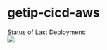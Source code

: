 # getip-cicd-aws



Status of Last Deployment:<br>
<img src="https://github.com/Eldar-Akhmetov/getip-cicd-aws/workflows/CI-CD-Pipeline-to-AWS-ElasticBeastalk/badge.svg?branch=main"><br>
